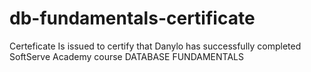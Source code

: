 # db-fundamentals-certificate

Certeficate Is issued to certify that Danylo has successfully completed SoftServe Academy course DATABASE FUNDAMENTALS
